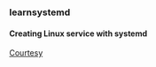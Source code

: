 ### learnsystemd

#### Creating Linux service with systemd

<a href="https://medium.com/@benmorel/creating-a-linux-service-with-systemd-611b5c8b91d6" rel="noopener"  target="_blank">Courtesy</a>

